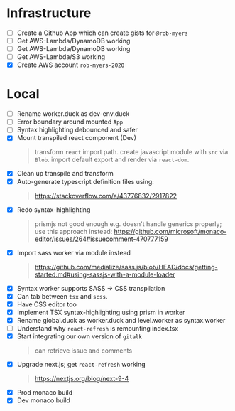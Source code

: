 # Infrastructure

- [ ] Create a Github App which can create gists for `@rob-myers`
- [ ] Get AWS-Lambda/DynamoDB working
- [ ] Get AWS-Lambda/DynamoDB working
- [ ] Get AWS-Lambda/S3 working
- [x] Create AWS account `rob-myers-2020`

# Local

- [ ] Rename worker.duck as dev-env.duck
- [ ] Error boundary around mounted `App`
- [ ] Syntax highlighting debounced and safer
- [x] Mount transpiled react component (Dev)
  > transform `react` import path.
  > create javascript module with `src` via `Blob`.
  > import default export and render via `react-dom`.
- [x] Clean up transpile and transform
- [x] Auto-generate typescript definition files using:
  > https://stackoverflow.com/a/43776832/2917822
- [x] Redo syntax-highlighting
  > prismjs not good enough e.g. doesn't handle generics properly;
  > use this approach instead: https://github.com/microsoft/monaco-editor/issues/264#issuecomment-470777159
- [x] Import sass worker via module instead
  > https://github.com/medialize/sass.js/blob/HEAD/docs/getting-started.md#using-sassjs-with-a-module-loader
- [x] Syntax worker supports SASS -> CSS transpilation
- [x] Can tab between `tsx` and `scss`.
- [x] Have CSS editor too
- [x] Implement TSX syntax-highlighting using prism in worker
- [x] Rename global.duck as worker.duck and level.worker as syntax.worker
- [ ] Understand why `react-refresh` is remounting index.tsx
- [x] Start integrating our own version of `gitalk`
   > can retrieve issue and comments
- [x] Upgrade next.js; get `react-refresh` working
   > https://nextjs.org/blog/next-9-4
- [x] Prod monaco build
- [x] Dev monaco build
